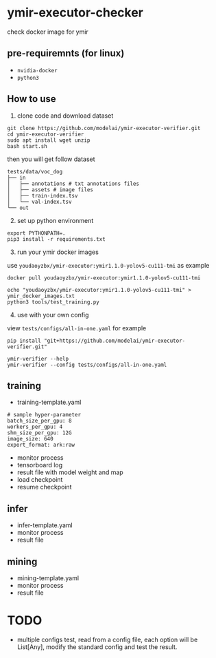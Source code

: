 # ymir-executor-checker
check docker image for ymir

## pre-requiremnts (for linux)

- `nvidia-docker`
- `python3`

## How to use

1. clone code and download dataset
```
git clone https://github.com/modelai/ymir-executor-verifier.git
cd ymir-executor-verifier
sudo apt install wget unzip
bash start.sh
```

then you will get follow dataset
```
tests/data/voc_dog
├── in
│   ├── annotations # txt annotations files
│   ├── assets # image files
│   ├── train-index.tsv
│   └── val-index.tsv
└── out
```

2. set up python environment
```
export PYTHONPATH=.
pip3 install -r requirements.txt
```

3. run your ymir docker images

use `youdaoyzbx/ymir-executor:ymir1.1.0-yolov5-cu111-tmi` as example
```
docker pull youdaoyzbx/ymir-executor:ymir1.1.0-yolov5-cu111-tmi

echo "youdaoyzbx/ymir-executor:ymir1.1.0-yolov5-cu111-tmi" > ymir_docker_images.txt
python3 tools/test_training.py
```

4. use with your own config

view `tests/configs/all-in-one.yaml` for example

```
pip install "git+https://github.com/modelai/ymir-executor-verifier.git"

ymir-verifier --help
ymir-verifier --config tests/configs/all-in-one.yaml
```

## training
- training-template.yaml
```
# sample hyper-parameter
batch_size_per_gpu: 8
workers_per_gpu: 4
shm_size_per_gpu: 12G
image_size: 640
export_format: ark:raw
```
- monitor process
- tensorboard log
- result file with model weight and map
- load checkpoint
- resume checkpoint

## infer
- infer-template.yaml
- monitor process
- result file

## mining
- mining-template.yaml
- monitor process
- result file


# TODO
- multiple configs test, read from a config file, each option will be List[Any], modify the standard config and test the result.
